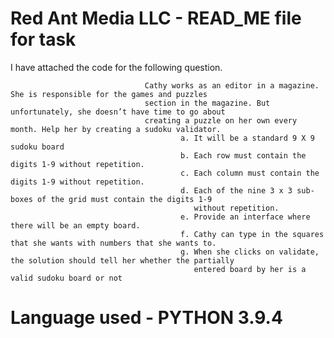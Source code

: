 # Red Ant Media LLC - READ_ME file for task 
I have attached the code for the following question.

                                  Cathy works as an editor in a magazine. She is responsible for the games and puzzles
                                  section in the magazine. But unfortunately, she doesn’t have time to go about
                                  creating a puzzle on her own every month. Help her by creating a sudoku validator.
                                          a. It will be a standard 9 X 9 sudoku board
                                          b. Each row must contain the digits 1-9 without repetition.
                                          c. Each column must contain the digits 1-9 without repetition.
                                          d. Each of the nine 3 x 3 sub-boxes of the grid must contain the digits 1-9
                                             without repetition.
                                          e. Provide an interface where there will be an empty board.
                                          f. Cathy can type in the squares that she wants with numbers that she wants to.
                                          g. When she clicks on validate, the solution should tell her whether the partially
                                             entered board by her is a valid sudoku board or not
                                             
                                             
# Language used - PYTHON 3.9.4
